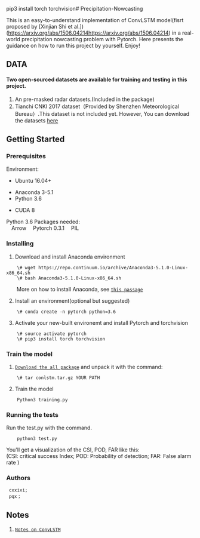 
pip3 install torch torchvision# Precipitation-Nowcasting

This is an easy-to-understand implementation of ConvLSTM model(fisrt proposed by [Xinjian Shi et al.])(https://arxiv.org/abs/1506.04214https://arxiv.org/abs/1506.04214) in a real-world precipitation nowcasting problem with Pytorch. Here presents the guidance on how to run this project by yourself. Enjoy!

## DATA
#### Two open-sourced datasets are available for training and testing in this project.

1. An pre-masked radar datasets.(Included in the package)   
2. Tianchi CNKI 2017 dataset（Provided by Shenzhen Meteorological Bureau）.This dataset is not included yet. However, You can download the datasets [here](https://tianchi.aliyun.com/competition/information.htm?spm=5176.100067.5678.2.6d453864enogCW&raceId=231596)

## Getting Started
### Prerequisites  
Environment:   
* Ubuntu 16.04+   
- Anaconda 3-5.1  
- Python 3.6  
* CUDA 8
     
Python 3.6 Packages needed:  
&ensp;&ensp;Arrow
&ensp;&ensp;Pytorch 0.3.1 
&ensp;&ensp;PIL

### Installing

1. Download and install Anaconda environment 
```
    \# wget https://repo.continuum.io/archive/Anaconda3-5.1.0-Linux-x86_64.sh
    \# bash Anaconda3-5.1.0-Linux-x86_64.sh
```
&ensp;&ensp;&ensp;&ensp;More on how to install Anaconda, see [`this passage`](https://www.jianshu.com/p/03d757283339)

2. Install an environment(optional but suggested)
```
    \# conda create -n pytorch python=3.6 
```
3. Activate your new-built environemt and install Pytorch and torchvision
```
    \# source activate pytorch 
    \# pip3 install torch torchvision
```
### Train the model 

1. [`Download the all package`]() and unpack it with the command:  

``` 
    \# tar conlstm.tar.gz YOUR PATH
```
2. Train the model 
```
    Python3 training.py
```

### Running the tests  
Run the test.py with the command. 

```
    python3 test.py  
```

You'll get a visualization of the CSI, POD, FAR like this:  
(CSI: critical success Index; POD: Probability of detection; FAR: False alarm rate )


### Authors  
     cxxixi;
     pqx；

## Notes
1. [`Notes on ConvLSTM`](https://github.com/cxxixi/Precipitation-Nowcasting/issues/1)
